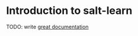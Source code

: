 # Introduction to salt-learn

TODO: write [great documentation](http://jacobian.org/writing/what-to-write/)
